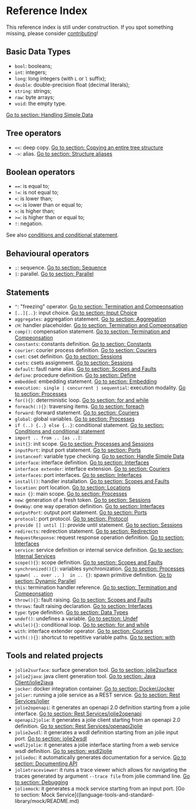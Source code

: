 # Reference Index

This reference index is still under construction. If you spot something missing, please consider [contributing](https://github.com/jolie/docs/blob/master/reference_index.md)!

## Basic Data Types

* `bool`: booleans;
* `int`: integers;
* `long`: long integers \(with `L` or `l` suffix\);
* `double`: double-precision float \(decimal literals\);
* `string`: strings;
* `raw`: byte arrays;
* `void`: the empty type.

[Go to section: Handling Simple Data](language-tools-and-standard-library/basics/handling_simple_data.md)

## Tree operators

* `<<`: deep copy. [Go to section: Copying an entire tree structure](language-tools-and-standard-library/basics/data_structures.md#less-than-less-than-copying-an-entire-tree-structure)
* `->`: alias. [Go to section: Structure aliases](language-tools-and-standard-library/basics/data_structures.md#greater-than-structures-aliases)

## Boolean operators

* `==`: is equal to;
* `!=`: is not equal to;
* `<`: is lower than;
* `<=`: is lower than or equal to;
* `>`: is higher than;
* `>=`: is higher than or equal to;
* `!`: negation.

See also [conditions and conditional statement](language-tools-and-standard-library/basics/composing_statements.md#conditions-and-conditional-statement).

## Behavioural operators

* `;`: sequence. [Go to section: Sequence](language-tools-and-standard-library/basics/composing_statements.md#sequence)
* `|`: parallel. [Go to section: Parallel](language-tools-and-standard-library/basics/composing_statements.md#parallel)

## Statements

* `^`: "freezing" operator. [Go to section: Termination and Compeonsation](language-tools-and-standard-library/basics/fault-handling/termination_and_compensation/README.md#installation-time-variable-evaluation)
* `[..]{..}`: input choice. [Go to section: Input Choice](language-tools-and-standard-library/basics/composing_statements.md#input-choice)
* `aggregates`: aggregation statement. [Go to section: Aggregation](language-tools-and-standard-library/architectural-composition/aggregation.md)
* `cH`: handler placeholder. [Go to section: Termination and Compeonsation](language-tools-and-standard-library/basics/fault-handling/termination_and_compensation)
* `comp()`: compensation statement. [Go to section: Termination and Compeonsation](language-tools-and-standard-library/basics/fault-handling/termination_and_compensation)
* `constants`: constants definition. [Go to section: Constants](language-tools-and-standard-library/basics/constants.md)
* `courier`: courier process definition. [Go to section: Couriers](language-tools-and-standard-library/architectural-composition/couriers.md)
* `cset`: cset definition. [Go to section: Sessions](language-tools-and-standard-library/basics/sessions.md)
* `csets`: csets assignment. [Go to section: Sessions](language-tools-and-standard-library/basics/sessions.md)
* `default`: fautl name alias. [Go to section: Scopes and Faults](language-tools-and-standard-library/basics/fault-handling/basics.md#accessing-a-fault-caught-in-a-scope-the-alias-default)
* `define`: procedure definition. [Go to section: Define](language-tools-and-standard-library/basics/define.md)
* `embedded`: embedding statement. [Go to section: Embedding](language-tools-and-standard-library/architectural-composition/embedding.md)
* `execution: single | concurrent | sequential`: execution modality. [Go to section: Processes](language-tools-and-standard-library/basics/processes.md)
* `for(){}`: deterministic loop. [Go to section: for and while](language-tools-and-standard-library/basics/composing_statements.md#for-and-while)
* `foreach(:){}`: traversing items. [Go to section: foreach](language-tools-and-standard-library/basics/data_structures.md#foreach-traversing-items)
* `forward`: forward statement. [Go to section: Couriers](language-tools-and-standard-library/architectural-composition/couriers.md#the-statement-forward)
* `global`: global variables. [Go to section: Processes](language-tools-and-standard-library/basics/processes.md)
* `if (..) {..} else {..}`: conditional statement. [Go to section: Conditions and conditional statement](language-tools-and-standard-library/basics/composing_statements.md#conditions-and-conditional-statement)
* `import .. from .. [as ..]`: 
* `init{}`: init scope. [Go to section: Processes and Sessions](language-tools-and-standard-library/basics/processes.md)
* `inputPort`: input port statement. [Go to section: Ports](language-tools-and-standard-library/basics/communication-ports/ports.md)
* `instanceof`: variable type checking. [Go to section: Handle Simple Data](language-tools-and-standard-library/basics/handling_simple_data#runtime-type-checking-of-a-variable-instanceof)
* `interface`: interface definition. [Go to section: Interfaces](language-tools-and-standard-library/basics/interfaces/)
* `interface extender`: interface extension. [Go to section: Couriers](architectural-composition/couriers/README.md#interface-extension)
* `interfaces`: port interfaces. [Go to section: Interfaces](language-tools-and-standard-library/basics/interfaces/)
* `install()`: handler installation. [Go to section: Scopes and Faults](language-tools-and-standard-library/basics/fault-handling/basics.md)
* `location`: port location. [Go to section: Locations](communication-ports/locations.md)
* `main {}`: main scope. [Go to section: Processes](language-tools-and-standard-library/basics/processes.md)
* `new`: generation of a fresh token. [Go to section: Sessions](language-tools-and-standard-library/basics/sessions.md)
* `OneWay`: one way operation definition. [Go to section: Interfaces](language-tools-and-standard-library/basics/communication-ports/interfaces/README.md)
* `outputPort`: output port statement. [Go to section: Ports](language-tools-and-standard-library/basics/communication-ports/ports/README.md)
* `protocol`: port protocol. [Go to section: Protocol](basics/communication-ports/protocol/README.md)
* `provide [] until []`: provide until statement. [Go to section: Sessions](language-tools-and-standard-library/basics/sessions.md#the-provide-until-statement)
* `redirects`: redirection statement. [Go to section: Redirection](language-tools-and-standard-library/architectural-composition/redirection.md)
* `RequestResponse`: request response operation definition. [Go to section: Interfaces](language-tools-and-standard-library/basics/interfaces/)
* `service`: service definition or internal service definition. [Go to section: Internal Services](language-tools-and-standard-library/architectural-composition/internal_services.md)
* `scope(){}`: scope definition. [Go to section: Scopes and Faults](language-tools-and-standard-library/basics/fault-handling/basics.md)
* `synchronized(){}`: variables synchronization. [Go to section: Processes](language-tools-and-standard-library/basics/processes.md)
* `spawn( .. over .. )  in .. {}`: spawn primitive definition. [Go to section: Dynamic Parallel](language-tools-and-standard-library/basics/dynamicparallel.md)
* `this`: termination handler reference. [Go to section: Termination and Compeonsation](language-tools-and-standard-library/basics/fault-handling/termination_and_compensation)
* `throw(){}`: fault raising. [Go to section: Scopes and Faults](language-tools-and-standard-library/basics/fault-handling/basics.md)
* `throws`: fault raising declaration. [Go to section: Interfaces](language-tools-and-standard-library/basics/interfaces/)
* `type`: type definition. [Go to section: Data Types](language-tools-and-standard-library/basics/communication-ports/data_types/README.md)
* `undef()`: undefines a variable. [Go to section: Undef](language-tools-and-standard-library/basics/data_structures.md#undef-erasing-tree-structures)
* `while(){}`: conditional loop. [Go to section: for and while](language-tools-and-standard-library/basics/composing_statements.md#for-and-while)
* `with`: interface extender operator. [Go to section: Couriers](architectural-composition/couriers/README.md#interface-extension)
* `with(:){}`: shortcut to repetitive variable paths. [Go to section: with](language-tools-and-standard-library/basics/data_structures.md#with-a-shortcut-to-repetitive-variable-paths)

## Tools and related projects

* `jolie2surface`: surface generation tool. [Go to section: jolie2surface](language-tools-and-standard-library/architectural-composition/aggregation.md#jolie-2-surface)
* `jolie2java`: java client generation tool. [Go to section: Java Client/jolie2java](technology-integration/java/javaclient#jolie-2-java)
* `jocker`: docker integration container. [Go to section: Docker/Jocker](containerization/docker/jocker)
* `jolier`: running a jolie service as a REST service. [Go to section: Rest Services/jolier](rest/jolier)
* `jolie2openapi`: it generates an openapi 2.0 definition starting from a jolie interface. [Go to section: Rest Services/jolie2openapi](rest/jolie2openapi)
* `openapi2jolie`: it generates a jolie client starting from an openapi 2.0 definition. [Go to section: Rest Services/openapi2jolie](rest/openapi2jolie)
* `jolie2wsdl`: it generates a wsdl definition starting from an jolie input port. [Go to section: jolie2wsdl](web-services/jolie2wsdl)
* `wsdl2jolie`: it generates a jolie interface starting from a web service wsdl definition. [Go to section: wsdl2jolie](web-services/wsdl2jolie)
* `joliedoc`: it automatically generates documentation for a service. [Go to section: Documenting API](documenting-api#joliedoc)
* `jolietraceviewer`: it runs a trace viewer which allows for navigating the traces generated by argument `--trace file` from jolie command line. [Go to section: Debugging](Debugging/tracing)
* `joliemock`: it generates a mock service starting from an input port. [Go to section: Mock Service]((language-tools-and-standard-library/mock/README.md)

